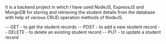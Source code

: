 It is a backend project in which I have used NodeJS, ExpressJS and MongoDB for storing and retrieving the student details from the database with help of various CRUD operation methods of NodeJS.

-- GET - to get the student records
-- POST - to add a new student record
-- DELETE - to delete an existing student record
-- PUT - to update a student record
